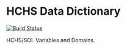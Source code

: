 HCHS Data Dictionary
===================

[![Build Status](https://travis-ci.com/nsrr/hchs-data-dictionary.svg?branch=master)](https://travis-ci.com/nsrr/hchs-data-dictionary)

HCHS/SOL Variables and Domains.
